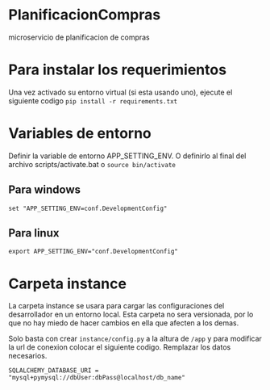 # PlanificacionCompras
microservicio de planificacion de compras 

# Para instalar los requerimientos
Una vez activado su entorno virtual (si esta usando uno), ejecute el siguiente codigo
`pip install -r requirements.txt`

# Variables de entorno
Definir la variable de entorno APP_SETTING_ENV. O definirlo al final del archivo scripts/activate.bat o `source bin/activate`
## Para windows
`set "APP_SETTING_ENV=conf.DevelopmentConfig"`
## Para linux
`export APP_SETTING_ENV="conf.DevelopmentConfig"`

# Carpeta instance
La carpeta instance se usara para cargar las configuraciones del desarrollador en un entorno local. Esta carpeta no sera versionada, por lo que no hay miedo de hacer cambios en ella que afecten a los demas.

Solo basta con crear `instance/config.py` a la altura de `/app` y para modificar la url de conexion colocar el siguiente codigo. Remplazar los datos necesarios.

`SQLALCHEMY_DATABASE_URI = "mysql+pymysql://dbUser:dbPass@localhost/db_name"`